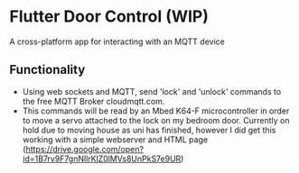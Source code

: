 # Flutter Door Control (WIP)

A cross-platform app for interacting with an MQTT device

## Functionality
- Using web sockets and MQTT, send 'lock' and 'unlock' commands to the free MQTT Broker cloudmqtt.com.
- This commands will be read by an Mbed K64-F microcontroller in order to move a servo attached to the lock on my bedroom door. Currently on hold due to moving house as uni has finished, however I did get this working with a simple webserver and HTML page (https://drive.google.com/open?id=1B7rv9F7gnNllrKlZ0lMVs8UnPkS7e9UR)

